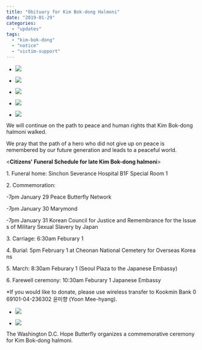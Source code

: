 ```yaml
---
title: "Obituary for Kim Bok-dong Halmoni"
date: "2019-01-29"
categories: 
  - "updates"
tags: 
  - "kim-bok-dong"
  - "notice"
  - "victim-support"
---
```


- ![](https://r2.womenandwar.net/2019/01/1-5-1024x576.jpg)
    
- ![](https://r2.womenandwar.net/2019/01/2-5.jpg)
    
- ![](https://r2.womenandwar.net/2019/01/3-4.jpg)
    
- ![](https://r2.womenandwar.net/2019/01/4-3.jpg)
    
- ![](https://r2.womenandwar.net/2019/01/5-3.jpg)
    

We will continue on the path to peace and human rights that Kim Bok-dong halmoni walked.

We pray that the path of a hero who did not give up on peace is remembered by our future generation and leads to a peaceful world.

<**Citizens' Funeral Schedule for late Kim Bok-dong halmoni**\>

1. Funeral home: Sinchon Severance Hospital B1F Special Room 1

2. Commemoration: 

\-7pm January 29 Peace Butterfly Network

\-7pm January 30 Marymond

\-7pm January 31 Korean Council for Justice and Remembrance for the Issues of Military Sexual Slavery by Japan

3. Carriage: 6:30am Feburary 1 

4. Burial: 5pm February 1 at Cheonan National Cemetery for Overseas Koreans

5. March: 8:30am Feburary 1 (Seoul Plaza to the Japanese Embassy)

6. Farewell ceremony: 10:30am Feburary 1 Japanese Embassy

\*If you would like to donate, please use wireless transfer to Kookmin Bank 069101-04-236302 윤미향 (Yoon Mee-hyang).

- ![](https://r2.womenandwar.net/2019/01/photo_2019-01-29_10-53-06-1024x767.jpg)
    
- ![](https://r2.womenandwar.net/2019/01/photo_2019-01-29_11-47-41-1024x767.jpg)
    

The Washington D.C. Hope Butterfly organizes a commemorative ceremony for Kim Bok-dong halmoni.

